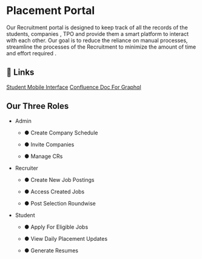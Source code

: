
# Placement Portal



Our Recruitment portal is designed to keep track of all the records of the students, companies , TPO and provide them a smart platform to interact with each other. Our goal is to reduce the reliance on manual processes, streamline the processes of the Recruitment to minimize the amount of time and effort required .





## 🔗 Links
[Student Mobile Interface](https://github.com/dhruvi29/TPO-VJTI-Mobile)
[Confluence Doc For Graphql](https://drive.google.com/file/d/1QDvpZIceINM61qgYCZZsQclf50i38Txz/view?usp=sharing)



## Our Three Roles
- Admin
    - ● Create Company Schedule

    - ● Invite Companies

    - ● Manage CRs

- Recruiter
    - ● Create New Job Postings

    - ● Access Created Jobs

    - ● Post Selection Roundwise

- Student
   - ● Apply For Eligible Jobs
   
   - ● View Daily Placement Updates
   
   - ● Generate Resumes





